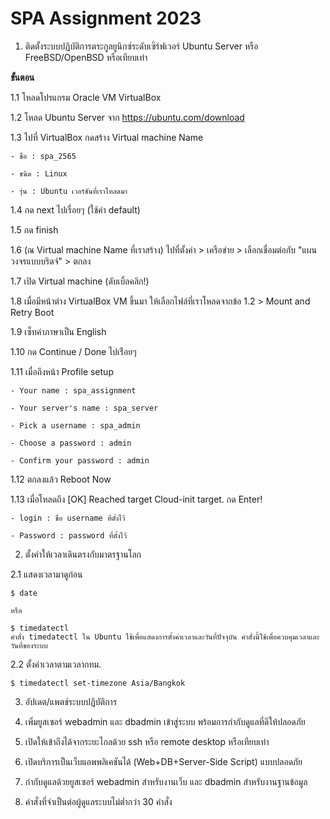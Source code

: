 # SPA Assignment 2023

1. ติดตั้งระบบปฏิบัติการตระกูลยูนิกซ์ระดับเซิร์ฟเวอร์ Ubuntu Server หรือ FreeBSD/OpenBSD หรือเทียบเท่า

**ขั้นตอน**

  1.1 โหลดโปรแกรม Oracle VM VirtualBox
  
  1.2 โหลด Ubuntu Server จาก https://ubuntu.com/download
  
  1.3 ไปที่ VirtualBox กดสร้าง Virtual machine Name
  
    - ชื่อ : spa_2565
    
    - ชนิด : Linux
    
    - รุ่น : Ubuntu เวอร์ชันที่เราโหลดมา
    
  1.4 กด next ไปเรื่อยๆ (ใช้ค่า default)
  
  1.5 กด finish
  
  1.6 (ณ Virtual machine Name ที่เราสร้าง) ไปที่ตั้งค่า > เครือข่าย > เลือกเชื่อมต่อกับ "แผนวงจรแบบบริดจ์" > ตกลง
  
  1.7 เปิด Virtual machine (ดับเบิ้ลคลิก!)
  
  1.8 เมื่อมีหน้าต่าง VirtualBox VM ขึ้นมา ให้เลือกไฟล์ที่เราโหลดจากข้อ 1.2 > Mount and Retry Boot
  
  1.9 เซ็ทค่าภาษาเป็น English
  
  1.10 กด Continue / Done ไปเร่ือยๆ
  
  1.11 เมื่อถึงหน้า Profile setup
  
    - Your name : spa_assignment
    
    - Your server's name : spa_server
    
    - Pick a username : spa_admin
    
    - Choose a password : admin
    
    - Confirm your password : admin
    
  1.12 ตกลงแล้ว Reboot Now
  
  1.13 เมื่อโหลดถึง [OK] Reached target Cloud-init target. กด Enter!
    
    - login : ชื่อ username ที่ตั้งไว้
    
    - Password : password ที่ตั้งไว้
  
2. ตั้งค่าให้เวลาเดินตรงกับมาตรฐานโลก

  2.1 แสดงเวลามาดูก่อน
  
  ```
  $ date  
  
  หรือ
  
  $ timedatectl
  คำสั่ง timedatectl ใน Ubuntu ใช้เพื่อแสดงการตั้งค่าเวลาและวันที่ปัจจุบัน คำสั่งนี้ใช้เพื่อควบคุมเวลาและวันที่ของระบบ
  ```
  
  2.2 ตั้งค่าเวลาตามเวลากทม.
  
  ```
  $ timedatectl set-timezone Asia/Bangkok
  ```
  
3. อัปเดต/แพตช์ระบบปฏิบัติการ

4. เพิ่มยูสเซอร์ webadmin และ dbadmin เข้าสู่ระบบ พร้อมการกำกับดูแลที่ดีให้ปลอดภัย

5. เปิดให้เข้าถึงได้จากระยะไกลด้วย ssh หรือ remote desktop หรือเทียบเท่า

6. เปิดบริการเป็นเว็บแอพพลิเคชันได้ (Web+DB+Server-Side Script) แบบปลอดภัย

7. กำกับดูแลด้วยยูสเซอร์ webadmin สำหรับงานเว็บ และ dbadmin สำหรับงานฐานข้อมูล

8. คำสั่งที่จำเป็นต่อผู้ดูแลระบบไม่ต่ำกว่า 30 คำสั่ง



